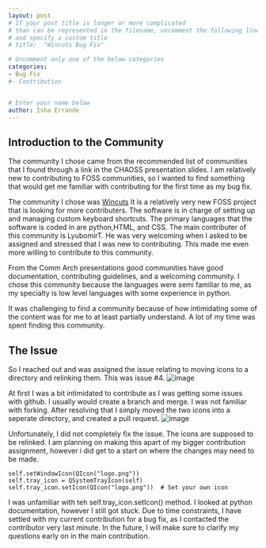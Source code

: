 ```yaml
---
layout: post
# If your post title is longer or more complicated
# than can be represented in the filename, uncomment the following line
# and specify a custom title
# title:  "Wincuts Bug Fix"

# Uncomment only one of the below categories
categories: 
- Bug Fix
#- Contribution


# Enter your name below
author: Isha Errande
---
```


## Introduction to the Community 

The community I chose came from the recommended list of communities that I found through a link in the CHAOSS presentation
slides. I am relatively new to contributing to FOSS communities, so I wanted to find something that would get me familiar 
with contributing for the first time as my bug fix. 

The community I chose was [Wincuts](https://github.com/LyubomirT/wincuts)  It is a relatively very new FOSS project that
is looking for more contributers. The software is in charge of setting up and managing custom keyboard shortcuts. The
primary languages that the software is coded in are python,HTML, and CSS. The main contributer of this community is 
LyubomirT. He was very welcoming when I asked to be assigned and stressed that I was new to contributing. This made
me even more willing to contribute to this community. 

From the Comm Arch presentations good communities have good documentation, contributing guidelines, and a welcoming 
community. I chose this community because the languages were semi familiar to me, as my specialty is low level languages
with some experience in python. 

It was challenging to find a community because of how intimidating some of the content was for me to at least partially
understand. A lot of my time was spent finding this community.

## The Issue

So I reached out and was assigned the issue relating to moving icons to a directory and relinking them. This was issue #4.
![image](https://github.com/ise8933/hfoss2024-blogs/assets/90360951/c34cbb76-e652-412c-81ff-faf8c91848cd)

At first I was a bit intimidated to contribute as I was getting some issues with github. I usually would create a branch 
and merge. I was not familiar with forking. After resolving that I simply moved the two icons into a seperate directory, and created a pull request. 
![image](https://github.com/ise8933/hfoss2024-blogs/assets/90360951/9393433b-1a18-404b-8a7f-71c946da3e27)

Unfortunately, I did not completely fix the issue. The icons are supposed to be relinked. I am planning on making this apart
of my bigger contribution assignment, however i did get to a start on where the changes may need to be made. 
```
self.setWindowIcon(QIcon("logo.png"))
self.tray_icon = QSystemTrayIcon(self)
self.tray_icon.setIcon(QIcon("logo.png"))  # Set your own icon
```
I was unfamiliar with teh self.tray_icon.setIcon() method. I looked at python documentation, however I still got stuck. 
Due to time constraints, I have settled with my current contribution for a bug fix, as I contacted the contributor very 
last minute. In the future, I will make sure to clarify my questions early on in the main contribution. 





